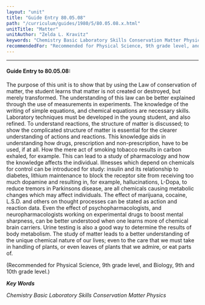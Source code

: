 ```yaml
---
layout: "unit"
title: "Guide Entry 80.05.08"
path: "/curriculum/guides/1980/5/80.05.08.x.html"
unitTitle: "Matter"
unitAuthor: "Zelda L. Kravitz"
keywords: "Chemistry Basic Laboratory Skills Conservation Matter Physics"
recommendedFor: "Recommended for Physical Science, 9th grade level, and Biology, 9th and 10th grade level."
---
```

<body>
<hr/>
 <h4>
  Guide Entry to 80.05.08:
 </h4>
 The purpose of this unit is to show that by using the Law of conservation of matter, the student learns that matter is not created or destroyed, but merely transformed.  The understanding of this law can be better explained through the use of measurements in experiments.  The knowledge of the writing of simple equations, and chemical equations are necessary skills.  Laboratory techniques must be developed in the young student, and also refined.  To understand reactions, the structure of matter is discussed; to show the complicated structure of matter is essential for the clearer understanding of actions and reactions.  This knowledge aids in understanding how drugs, prescription and non-prescription, have to be used, if at all.  How the mere act of smoking tobacco results in carbon exhaled, for example.  This can lead to a study of pharmacology and how the knowledge affects the individual.  Illnesses which depend on chemicals for control can be introduced for study: insulin and its relationship to diabetes, lithium maintenance to block the receptor site from receiving too much dopamine and resulting in, for example, hallucinations, L-Dopa, to reduce tremors in Parkinsons disease, are all chemicals causing metabolic changes which may affect individuals. The effect of marijuana, cocaine, L.S.D. and others on thought processes can be stated as action and reaction data.  Even the effect of psychopharmacologists, and neuropharmacologists working on experimental drugs to boost mental sharpness, can be better understood when one learns more of chemical brain carriers.  Urine testing is also a good way to determine the results of body metabolism.  The study of matter leads to a better understanding of the unique chemical nature of our lives; even to the care that we must take in handling of plants, or even leaves of plants that we admire, or eat parts of.
 <p>
  (Recommended for Physical Science, 9th grade level, and Biology, 9th and 10th grade level.)
 </p>
<p>
  <b>
   <i>
    Key Words
   </i>
  </b>
  <br/>
 </p>
 <p>
  <i>
   Chemistry Basic Laboratory Skills Conservation Matter Physics
  </i>
 </p>

</body>